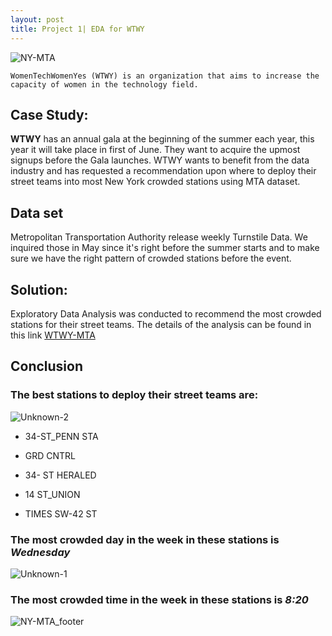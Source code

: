 ```yaml
---
layout: post
title: Project 1| EDA for WTWY
---
```


![NY-MTA](https://user-images.githubusercontent.com/20974667/64476649-19d3f200-d19a-11e9-9761-f0553f820a72.png)

```
WomenTechWomenYes (WTWY) is an organization that aims to increase the capacity of women in the technology field.
```


## Case Study:


**WTWY** has an annual gala at the beginning of the summer each year, this year it will take place in first of June. They want to acquire the upmost signups before the Gala launches. WTWY wants to benefit from the data industry and has requested a recommendation upon where to deploy their street teams into most New York crowded stations using MTA dataset.

## Data set
Metropolitan Transportation Authority release weekly Turnstile Data. We inquired those in May since it's right before the summer starts and to make sure we have the right pattern of crowded stations before the event.

## Solution:
Exploratory Data Analysis was conducted to recommend the most crowded stations for their street teams.
The details of the analysis can be found in this link
[WTWY-MTA](https://github.com/Meaad96s/project1_mta/blob/master/EDA.ipynb)

## Conclusion

### The best stations to deploy their street teams are:

![Unknown-2](https://user-images.githubusercontent.com/20974667/64476992-abddf980-d19e-11e9-8f68-109413c24f04.png)


* 34-ST_PENN STA

* GRD CNTRL

* 34- ST HERALED

* 14 ST_UNION

* TIMES SW-42 ST

### The most crowded day in the week in these stations is _Wednesday_

![Unknown-1](https://user-images.githubusercontent.com/20974667/64476991-abddf980-d19e-11e9-996b-04d957715718.png)

### The most crowded time in the week in these stations is _8:20_



![NY-MTA_footer](https://user-images.githubusercontent.com/20974667/64476525-45ee7380-d198-11e9-94ba-7b123c62582b.png)
